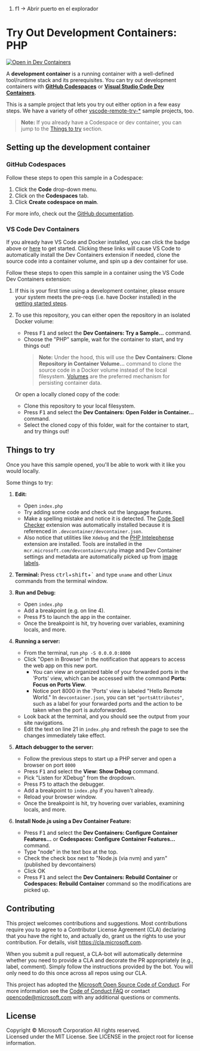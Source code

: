 1. f1 -> Abrir puerto en el explorador


# Try Out Development Containers: PHP

[![Open in Dev Containers](https://img.shields.io/static/v1?label=Dev%20Containers&message=Open&color=blue&logo=visualstudiocode)](https://vscode.dev/redirect?url=vscode://ms-vscode-remote.remote-containers/cloneInVolume?url=https://github.com/microsoft/vscode-remote-try-php)

A **development container** is a running container with a well-defined tool/runtime stack and its prerequisites. You can try out development containers with **[GitHub Codespaces](https://github.com/features/codespaces)** or **[Visual Studio Code Dev Containers](https://aka.ms/vscode-remote/containers)**.

This is a sample project that lets you try out either option in a few easy steps. We have a variety of other [vscode-remote-try-*](https://github.com/search?q=org%3Amicrosoft+vscode-remote-try-&type=Repositories) sample projects, too.

> **Note:** If you already have a Codespace or dev container, you can jump to the [Things to try](#things-to-try) section.

## Setting up the development container

### GitHub Codespaces
Follow these steps to open this sample in a Codespace:
1. Click the **Code** drop-down menu.
2. Click on the **Codespaces** tab.
3. Click **Create codespace on main**.

For more info, check out the [GitHub documentation](https://docs.github.com/en/free-pro-team@latest/github/developing-online-with-codespaces/creating-a-codespace#creating-a-codespace).

### VS Code Dev Containers

If you already have VS Code and Docker installed, you can click the badge above or [here](https://vscode.dev/redirect?url=vscode://ms-vscode-remote.remote-containers/cloneInVolume?url=https://github.com/microsoft/vscode-remote-try-php) to get started. Clicking these links will cause VS Code to automatically install the Dev Containers extension if needed, clone the source code into a container volume, and spin up a dev container for use.

Follow these steps to open this sample in a container using the VS Code Dev Containers extension:

1. If this is your first time using a development container, please ensure your system meets the pre-reqs (i.e. have Docker installed) in the [getting started steps](https://aka.ms/vscode-remote/containers/getting-started).

2. To use this repository, you can either open the repository in an isolated Docker volume:

    - Press <kbd>F1</kbd> and select the **Dev Containers: Try a Sample...** command.
    - Choose the "PHP" sample, wait for the container to start, and try things out!
        > **Note:** Under the hood, this will use the **Dev Containers: Clone Repository in Container Volume...** command to clone the source code in a Docker volume instead of the local filesystem. [Volumes](https://docs.docker.com/storage/volumes/) are the preferred mechanism for persisting container data.

   Or open a locally cloned copy of the code:

   - Clone this repository to your local filesystem.
   - Press <kbd>F1</kbd> and select the **Dev Containers: Open Folder in Container...** command.
   - Select the cloned copy of this folder, wait for the container to start, and try things out!

## Things to try

Once you have this sample opened, you'll be able to work with it like you would locally.

Some things to try:

1. **Edit:**
   - Open `index.php`
   - Try adding some code and check out the language features.
   - Make a spelling mistake and notice it is detected. The [Code Spell Checker](https://marketplace.visualstudio.com/items?itemName=streetsidesoftware.code-spell-checker) extension was automatically installed because it is referenced in `.devcontainer/devcontainer.json`.
   - Also notice that utilities like `Xdebug` and the [PHP Intelephense](https://marketplace.visualstudio.com/items?itemName=bmewburn.vscode-intelephense-client) extension are installed. Tools are installed in the `mcr.microsoft.com/devcontainers/php` image and Dev Container settings and metadata are automatically picked up from [image labels](https://containers.dev/implementors/reference/#labels).


1. **Terminal:** Press <kbd>ctrl</kbd>+<kbd>shift</kbd>+<kbd>\`</kbd> and type `uname` and other Linux commands from the terminal window.

1. **Run and Debug:**
   - Open `index.php`
   - Add a breakpoint (e.g. on line 4).
   - Press <kbd>F5</kbd> to launch the app in the container.
   - Once the breakpoint is hit, try hovering over variables, examining locals, and more.

1. **Running a server:**
   - From the terminal, run `php -S 0.0.0.0:8000`
   - Click "Open in Browser" in the notification that appears to access the web app on this new port.
      - You can view an organized table of your forwarded ports in the 'Ports' view, which can be accessed with the command **Ports: Focus on Ports View**.
      - Notice port 8000 in the 'Ports' view is labeled "Hello Remote World." In `devcontainer.json`, you can set `"portsAttributes"`, such as a label for your forwarded ports and the action to be taken when the port is autoforwarded.
   - Look back at the terminal, and you should see the output from your site navigations.
   - Edit the text on line 21 in `index.php` and refresh the page to see the changes immediately take effect.

1. **Attach debugger to the server:**
   - Follow the previous steps to start up a PHP server and open a browser on port `8000`
   - Press <kbd>F1</kbd> and select the **View: Show Debug** command.
   - Pick "Listen for XDebug" from the dropdown.
   - Press <kbd>F5</kbd> to attach the debugger.
   - Add a breakpoint to `index.php` if you haven't already.
   - Reload your browser window.
   - Once the breakpoint is hit, try hovering over variables, examining locals, and more.

5. **Install Node.js using a Dev Container Feature:**
   - Press <kbd>F1</kbd> and select the **Dev Containers: Configure Container Features...** or **Codespaces: Configure Container Features...** command.
   - Type "node" in the text box at the top.
   - Check the check box next to "Node.js (via nvm) and yarn" (published by devcontainers) 
   - Click OK
   - Press <kbd>F1</kbd> and select the **Dev Containers: Rebuild Container** or **Codespaces: Rebuild Container** command so the modifications are picked up.

## Contributing

This project welcomes contributions and suggestions. Most contributions require you to agree to a
Contributor License Agreement (CLA) declaring that you have the right to, and actually do, grant us
the rights to use your contribution. For details, visit https://cla.microsoft.com.

When you submit a pull request, a CLA-bot will automatically determine whether you need to provide
a CLA and decorate the PR appropriately (e.g., label, comment). Simply follow the instructions
provided by the bot. You will only need to do this once across all repos using our CLA.

This project has adopted the [Microsoft Open Source Code of Conduct](https://opensource.microsoft.com/codeofconduct/).
For more information see the [Code of Conduct FAQ](https://opensource.microsoft.com/codeofconduct/faq/) or
contact [opencode@microsoft.com](mailto:opencode@microsoft.com) with any additional questions or comments.

## License

Copyright © Microsoft Corporation All rights reserved.<br />
Licensed under the MIT License. See LICENSE in the project root for license information.

